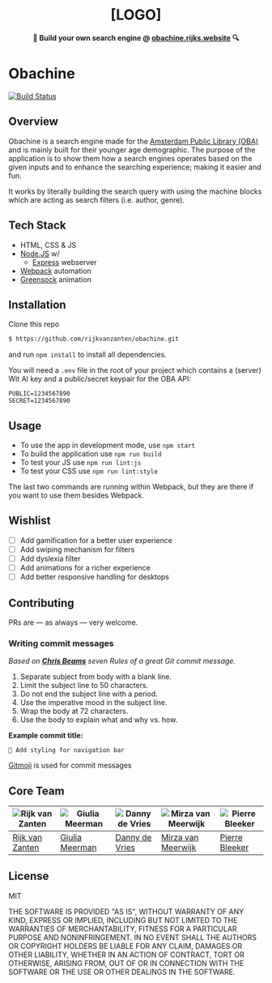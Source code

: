 <h1 align="center">
  [LOGO]
  <br>
</h1>

<p align="center">
  <b>🔎 Build your own search engine @ <a href="https://obachine.rijks.website">obachine.rijks.website</a> 🔍</b>
</p>

# Obachine
[![Build Status](https://semaphoreci.com/api/v1/rijkvanzanten/obachine/branches/master/shields_badge.svg)](https://semaphoreci.com/rijkvanzanten/obachine)

## Overview
Obachine is a search engine made for the [Amsterdam Public Library (OBA)](https://oba.nl) and is mainly built for their younger age demographic. The purpose of the application is to show them how a search engines operates based on the given inputs and to enhance the searching experience; making it easier and fun.

It works by literally building the search query with using the machine blocks which are acting as search filters (i.e. author, genre).

## Tech Stack
- HTML, CSS & JS
- [Node.JS](http://nodejs.org) w/
  - [Express](https://expressjs.com) webserver
- [Webpack](https://webpack.js.org/) automation
- [Greensock](https://greensock.com) animation

## Installation
Clone this repo
```bash
$ https://github.com/rijkvanzanten/obachine.git
```

and run `npm install` to install all dependencies.

You will need a `.env` file in the root of your project which contains a (server) Wit AI key and a public/secret keypair for the OBA API:
```
PUBLIC=1234567890
SECRET=1234567890
```

## Usage
- To use the app in development mode, use `npm start`
- To build the application use `npm run build`
- To test your JS use `npm run lint:js`
- To test your CSS use `npm run lint:style`

The last two commands are running within Webpack, but they are there if you want to use them besides Webpack.

## Wishlist
- [ ] Add gamification for a better user experience
- [ ] Add swiping mechanism for filters
- [ ] Add dyslexia filter
- [ ] Add animations for a richer experience
- [ ] Add better responsive handling for desktops

## Contributing
PRs are — as always — very welcome.

### Writing commit messages
_Based on [**Chris Beams**](https://chris.beams.io/posts/git-commit/) seven Rules of a great Git commit message._

1. Separate subject from body with a blank line.
1. Limit the subject line to 50 characters.
1. Do not end the subject line with a period.
1. Use the imperative mood in the subject line.
1. Wrap the body at 72 characters.
1. Use the body to explain what and why vs. how.

**Example commit title:**
```
💄 Add styling for navigation bar
```
[Gitmoji](https://gitmoji.carloscuesta.me/) is used for commit messages

## Core Team
![Rijk van Zanten](https://avatars0.githubusercontent.com/u/9141017?v=3&s=460) | ![Giulia Meerman](https://avatars0.githubusercontent.com/u/14131081?v=3&s=460) | ![Danny de Vries](https://avatars1.githubusercontent.com/u/22084444?v=3&s=460) | ![Mirza van Meerwijk](https://avatars2.githubusercontent.com/u/12242967?v=3&s=460) | ![Pierre Bleeker](https://avatars0.githubusercontent.com/u/12711649?v=3&s=460)
---|---|---|---|---
[Rijk van Zanten](https://github.com/rijkvanzanten) | [Giulia Meerman](https://github.com/GiuliaM) | [Danny de Vries](https://github.com/dandevri) | [Mirza van Meerwijk](https://github.com/Mimaaa) | [Pierre Bleeker](https://github.com/pierman1)

## License

MIT

THE SOFTWARE IS PROVIDED "AS IS", WITHOUT WARRANTY OF ANY KIND, EXPRESS OR
IMPLIED, INCLUDING BUT NOT LIMITED TO THE WARRANTIES OF MERCHANTABILITY,
FITNESS FOR A PARTICULAR PURPOSE AND NONINFRINGEMENT. IN NO EVENT SHALL THE
AUTHORS OR COPYRIGHT HOLDERS BE LIABLE FOR ANY CLAIM, DAMAGES OR OTHER
LIABILITY, WHETHER IN AN ACTION OF CONTRACT, TORT OR OTHERWISE, ARISING FROM,
OUT OF OR IN CONNECTION WITH THE SOFTWARE OR THE USE OR OTHER DEALINGS IN THE
SOFTWARE.
